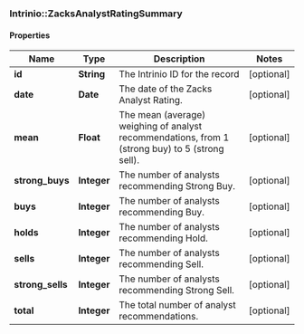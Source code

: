 ### Intrinio::ZacksAnalystRatingSummary

#### Properties
Name | Type | Description | Notes
------------ | ------------- | ------------- | -------------
**id** | **String** | The Intrinio ID for the record | [optional] 
**date** | **Date** | The date of the Zacks Analyst Rating. | [optional] 
**mean** | **Float** | The mean (average) weighing of analyst recommendations, from 1 (strong buy) to 5 (strong sell). | [optional] 
**strong_buys** | **Integer** | The number of analysts recommending Strong Buy. | [optional] 
**buys** | **Integer** | The number of analysts recommending Buy. | [optional] 
**holds** | **Integer** | The number of analysts recommending Hold. | [optional] 
**sells** | **Integer** | The number of analysts recommending Sell. | [optional] 
**strong_sells** | **Integer** | The number of analysts recommending Strong Sell. | [optional] 
**total** | **Integer** | The total number of analyst recommendations. | [optional] 


